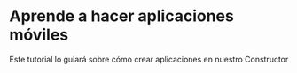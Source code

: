 # Aprende a hacer aplicaciones móviles

Este tutorial lo guiará sobre cómo crear aplicaciones en nuestro Constructor

